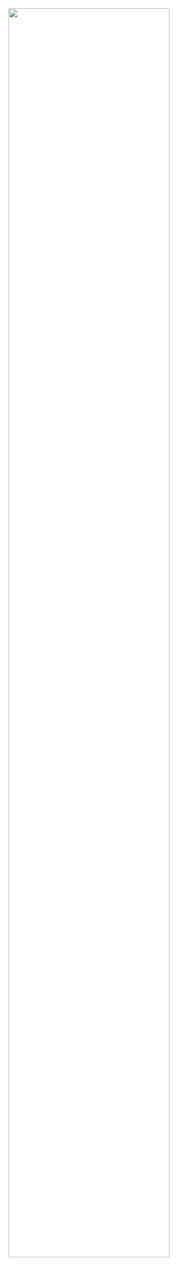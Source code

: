 <img src="https://user-images.githubusercontent.com/43297823/226826763-14a0afe5-f9ac-4f32-936e-0421cb27dab1.gif"  width="80%"/>
